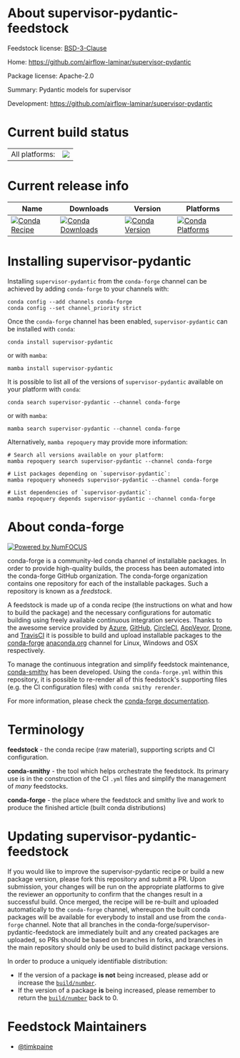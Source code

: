About supervisor-pydantic-feedstock
===================================

Feedstock license: [BSD-3-Clause](https://github.com/conda-forge/supervisor-pydantic-feedstock/blob/main/LICENSE.txt)

Home: https://github.com/airflow-laminar/supervisor-pydantic

Package license: Apache-2.0

Summary: Pydantic models for supervisor

Development: https://github.com/airflow-laminar/supervisor-pydantic

Current build status
====================


<table><tr><td>All platforms:</td>
    <td>
      <a href="https://dev.azure.com/conda-forge/feedstock-builds/_build/latest?definitionId=24822&branchName=main">
        <img src="https://dev.azure.com/conda-forge/feedstock-builds/_apis/build/status/supervisor-pydantic-feedstock?branchName=main">
      </a>
    </td>
  </tr>
</table>

Current release info
====================

| Name | Downloads | Version | Platforms |
| --- | --- | --- | --- |
| [![Conda Recipe](https://img.shields.io/badge/recipe-supervisor--pydantic-green.svg)](https://anaconda.org/conda-forge/supervisor-pydantic) | [![Conda Downloads](https://img.shields.io/conda/dn/conda-forge/supervisor-pydantic.svg)](https://anaconda.org/conda-forge/supervisor-pydantic) | [![Conda Version](https://img.shields.io/conda/vn/conda-forge/supervisor-pydantic.svg)](https://anaconda.org/conda-forge/supervisor-pydantic) | [![Conda Platforms](https://img.shields.io/conda/pn/conda-forge/supervisor-pydantic.svg)](https://anaconda.org/conda-forge/supervisor-pydantic) |

Installing supervisor-pydantic
==============================

Installing `supervisor-pydantic` from the `conda-forge` channel can be achieved by adding `conda-forge` to your channels with:

```
conda config --add channels conda-forge
conda config --set channel_priority strict
```

Once the `conda-forge` channel has been enabled, `supervisor-pydantic` can be installed with `conda`:

```
conda install supervisor-pydantic
```

or with `mamba`:

```
mamba install supervisor-pydantic
```

It is possible to list all of the versions of `supervisor-pydantic` available on your platform with `conda`:

```
conda search supervisor-pydantic --channel conda-forge
```

or with `mamba`:

```
mamba search supervisor-pydantic --channel conda-forge
```

Alternatively, `mamba repoquery` may provide more information:

```
# Search all versions available on your platform:
mamba repoquery search supervisor-pydantic --channel conda-forge

# List packages depending on `supervisor-pydantic`:
mamba repoquery whoneeds supervisor-pydantic --channel conda-forge

# List dependencies of `supervisor-pydantic`:
mamba repoquery depends supervisor-pydantic --channel conda-forge
```


About conda-forge
=================

[![Powered by
NumFOCUS](https://img.shields.io/badge/powered%20by-NumFOCUS-orange.svg?style=flat&colorA=E1523D&colorB=007D8A)](https://numfocus.org)

conda-forge is a community-led conda channel of installable packages.
In order to provide high-quality builds, the process has been automated into the
conda-forge GitHub organization. The conda-forge organization contains one repository
for each of the installable packages. Such a repository is known as a *feedstock*.

A feedstock is made up of a conda recipe (the instructions on what and how to build
the package) and the necessary configurations for automatic building using freely
available continuous integration services. Thanks to the awesome service provided by
[Azure](https://azure.microsoft.com/en-us/services/devops/), [GitHub](https://github.com/),
[CircleCI](https://circleci.com/), [AppVeyor](https://www.appveyor.com/),
[Drone](https://cloud.drone.io/welcome), and [TravisCI](https://travis-ci.com/)
it is possible to build and upload installable packages to the
[conda-forge](https://anaconda.org/conda-forge) [anaconda.org](https://anaconda.org/)
channel for Linux, Windows and OSX respectively.

To manage the continuous integration and simplify feedstock maintenance,
[conda-smithy](https://github.com/conda-forge/conda-smithy) has been developed.
Using the ``conda-forge.yml`` within this repository, it is possible to re-render all of
this feedstock's supporting files (e.g. the CI configuration files) with ``conda smithy rerender``.

For more information, please check the [conda-forge documentation](https://conda-forge.org/docs/).

Terminology
===========

**feedstock** - the conda recipe (raw material), supporting scripts and CI configuration.

**conda-smithy** - the tool which helps orchestrate the feedstock.
                   Its primary use is in the construction of the CI ``.yml`` files
                   and simplify the management of *many* feedstocks.

**conda-forge** - the place where the feedstock and smithy live and work to
                  produce the finished article (built conda distributions)


Updating supervisor-pydantic-feedstock
======================================

If you would like to improve the supervisor-pydantic recipe or build a new
package version, please fork this repository and submit a PR. Upon submission,
your changes will be run on the appropriate platforms to give the reviewer an
opportunity to confirm that the changes result in a successful build. Once
merged, the recipe will be re-built and uploaded automatically to the
`conda-forge` channel, whereupon the built conda packages will be available for
everybody to install and use from the `conda-forge` channel.
Note that all branches in the conda-forge/supervisor-pydantic-feedstock are
immediately built and any created packages are uploaded, so PRs should be based
on branches in forks, and branches in the main repository should only be used to
build distinct package versions.

In order to produce a uniquely identifiable distribution:
 * If the version of a package **is not** being increased, please add or increase
   the [``build/number``](https://docs.conda.io/projects/conda-build/en/latest/resources/define-metadata.html#build-number-and-string).
 * If the version of a package **is** being increased, please remember to return
   the [``build/number``](https://docs.conda.io/projects/conda-build/en/latest/resources/define-metadata.html#build-number-and-string)
   back to 0.

Feedstock Maintainers
=====================

* [@timkpaine](https://github.com/timkpaine/)

